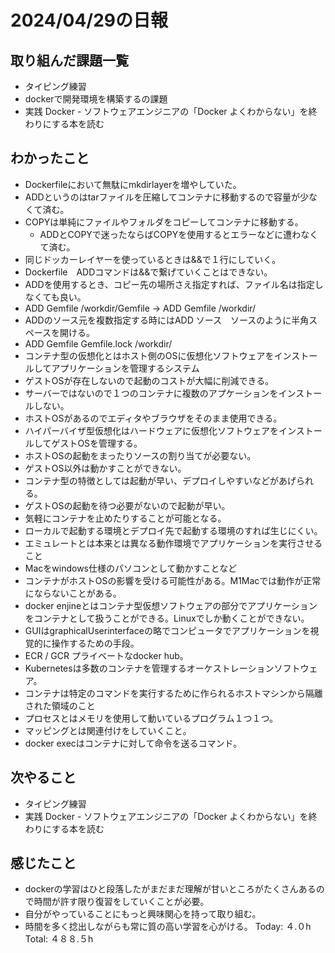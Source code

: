 # 2024/04/29の日報
## 取り組んだ課題一覧
* タイピング練習
*  dockerで開発環境を構築するの課題
*  実践 Docker - ソフトウェアエンジニアの「Docker よくわからない」を終わりにする本を読む
## わかったこと
* Dockerfileにおいて無駄にmkdirlayerを増やしていた。
* ADDというのはtarファイルを圧縮してコンテナに移動するので容量が少なくて済む。
* COPYは単純にファイルやフォルダをコピーしてコンテナに移動する。  
  *  ADDとCOPYで迷ったならばCOPYを使用するとエラーなどに遭わなくて済む。    
* 同じドッカーレイヤーを使っているときは&&で１行にしていく。
* Dockerfile　ADDコマンドは&&で繋げていくことはできない。
* ADDを使用するとき、コピー先の場所さえ指定すれば、ファイル名は指定しなくても良い。
 * ADD Gemfile /workdir/Gemfile → ADD Gemfile /workdir/
*  ADDのソース元を複数指定する時にはADD ソース　ソースのように半角スペースを開ける。
 * ADD Gemfile Gemfile.lock /workdir/
*  コンテナ型の仮想化とはホスト側のOSに仮想化ソフトウェアをインストールしてアプリケーションを管理するシステム
 * ゲストOSが存在しないので起動のコストが大幅に削減できる。
 * サーバーではないので１つのコンテナに複数のアプケーションをインストールしない。
 * ホストOSがあるのでエディタやブラウザをそのまま使用できる。
* ハイパーバイザ型仮想化はハードウェアに仮想化ソフトウェアをインストールしてゲストOSを管理する。
 * ホストOSの起動をまったりソースの割り当てが必要ない。
 * ゲストOS以外は動かすことができない。
* コンテナ型の特徴としては起動が早い、デプロイしやすいなどがあげられる。
 * ゲストOSの起動を待つ必要がないので起動が早い。
 * 気軽にコンテナを止めたりすることが可能となる。
 * ローカルで起動する環境とデプロイ先で起動する環境のすれば生じにくい。
 * エミュレートとは本来とは異なる動作環境でアプリケーションを実行させること
  * Macをwindows仕様のパソコンとして動かすことなど
 * コンテナがホストOSの影響を受ける可能性がある。M1Macでは動作が正常にならないことがある。
 * docker enjineとはコンテナ型仮想ソフトウェアの部分でアプリケーションをコンテナとして扱うことができる。Linuxでしか動くことができない。
 * GUIはgraphicalUserinterfaceの略でコンピュータでアプリケーションを視覚的に操作するための手段。
 * ECR / GCR プライベートなdocker hub。
 * Kubernetesは多数のコンテナを管理するオーケストレーションソフトウェア。
 * コンテナは特定のコマンドを実行するために作られるホストマシンから隔離された領域のこと
 * プロセスとはメモリを使用して動いているプログラム１つ１つ。
 * マッピングとは関連付けをしていくこと。
 * docker execはコンテナに対して命令を送るコマンド。
## 次やること
* タイピング練習
* 実践 Docker - ソフトウェアエンジニアの「Docker よくわからない」を終わりにする本を読む
## 感じたこと
* dockerの学習はひと段落したがまだまだ理解が甘いところがたくさんあるので時間が許す限り復習をしていくことが必要。
* 自分がやっていることにもっと興味関心を持って取り組む。
* 時間を多く捻出しながらも常に質の高い学習を心がける。
Today: ４.０h
Total: ４８８.５h
